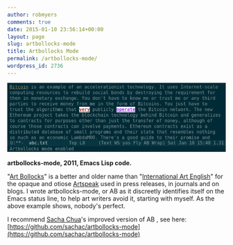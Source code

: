 ```yaml
---
author: robmyers
comments: true
date: 2015-01-10 23:56:14+00:00
layout: page
slug: artbollocks-mode
title: Artbollocks Mode
permalink: /artbollocks-mode/
wordpress_id: 2736
---
```


[![ab-mode](/assets/2015/01/ab-mode.png)](/assets/2015/01/ab-mode.png)

**artbollocks-mode, 2011, Emacs Lisp code.**

"[Art Bollocks](http://www.eyemagazine.com/blog/post/art-bollocks-is-everywhere-you-look)" is a better and older name than "[International Art English](http://www.canopycanopycanopy.com/contents/international_art_english)" for the opaque and otiose [Artspeak](http://www.theguardian.com/culture-professionals-network/culture-professionals-blog/2013/may/03/artspeak-examples-what-not-to-write) used in press releases, in journals and on blogs. I wrote artbollocks-mode, or AB as it discreetly identifies itself on the Emacs status line, to help art writers avoid it, starting with myself. As the above example shows, nobody's perfect.

I recommend [Sacha Chua](https://sachachua.com/)'s improved version of AB , see here: [https://github.com/sachac/artbollocks-mode](https://github.com/sachac/artbollocks-mode)
